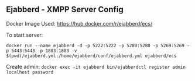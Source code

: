 ## Ejabberd - XMPP Server Config

Docker Image Used: https://hub.docker.com/r/ejabberd/ecs/

To start server:

`docker run --name ejabberd -d -p 5222:5222 -p 5280:5280 -p 5269:5269 -p 5443:5443 -p 1883:1883 -v $(pwd)/ejabberd.yml:/home/ejabberd/conf/ejabberd.yml ejabberd/ecs`

Create admin:
`docker exec -it ejabberd bin/ejabberdctl register admin localhost password`